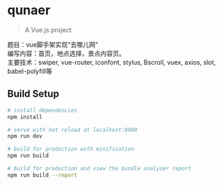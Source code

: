# qunaer  

> A Vue.js project  

题目：vue脚手架实现“去哪儿网”  
编写内容：首页，地点选择，景点内容页。  
主要技术：swiper, vue-router,  iconfont, stylus, Bscroll, vuex, axios, slot, babel-polyfill等  

## Build Setup

``` bash
# install dependencies
npm install

# serve with hot reload at localhost:8080
npm run dev

# build for production with minification
npm run build

# build for production and view the bundle analyzer report
npm run build --report
```

